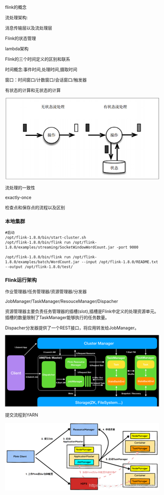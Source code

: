 flink的概念

流处理架构:

消息传输层以及流处理层

Flink的状态管理

lambda架构



Flink的三个时间定义的区别和联系

时间概念:事件时间,处理时间,摄取时间

窗口：时间窗口/计数窗口/会话窗口/触发器

有状态的计算和无状态的计算

![1592660912306](Flink.assets/1592660912306.png)

流处理的一致性

exactly-once

检查点和保存点的流程以及区别



### 本地集群



```shell
#启动
/opt/flink-1.8.0/bin/start-cluster.sh
/opt/flink-1.8.0/bin/flink run /opt/flink-1.8.0/examples/streaming/SocketWindowWordCount.jar -port 9000

/opt/flink-1.8.0/bin/flink run /opt/flink-1.8.0/examples/batch/WordCount.jar --input /opt/flink-1.8.0/README.txt --output /opt/flink-1.8.0/test/
```



### Flink运行架构

作业管理器/任务管理器/资源管理器/分发器

JobManager/TaskManager/ResouceManager/Dispacher

资源管理器主要负责任务管理器的插槽(slot),插槽是Flink中定义的处理资源单元。插槽的数量限制了TaskManager能够执行的任务数量。

Dispacher分发器提供了一个REST接口，将应用转发给JobManager。





![1593351324324](Flink.assets/1593351324324.png)

提交流程到YARN

![1593351534898](Flink.assets/1593351534898.png)